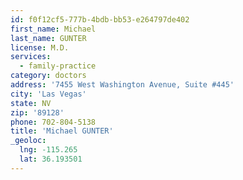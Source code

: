 ```yaml
---
id: f0f12cf5-777b-4bdb-bb53-e264797de402
first_name: Michael
last_name: GUNTER
license: M.D.
services:
  - family-practice
category: doctors
address: '7455 West Washington Avenue, Suite #445'
city: 'Las Vegas'
state: NV
zip: '89128'
phone: 702-804-5138
title: 'Michael GUNTER'
_geoloc:
  lng: -115.265
  lat: 36.193501
---
```

